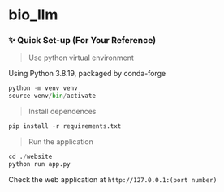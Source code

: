 # bio_llm

### ✨ Quick Set-up (For Your Reference)

> Use python virtual environment

Using Python 3.8.19, packaged by conda-forge

```python
python -m venv venv
source venv/bin/activate
```

> Install dependences

```python
pip install -r requirements.txt
```

> Run the application
 
```python
cd ./website
python run app.py
```
Check the web application at `http://127.0.0.1:(port number)`
